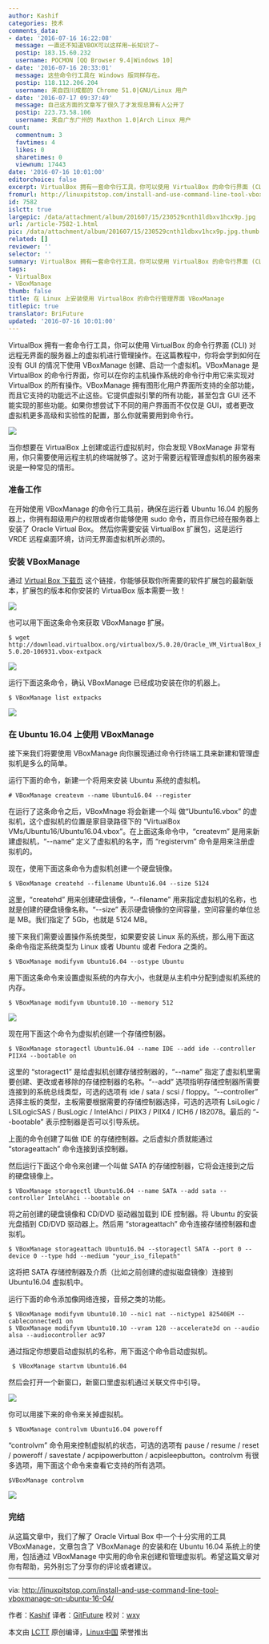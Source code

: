 ```yaml
---
author: Kashif
categories: 技术
comments_data:
- date: '2016-07-16 16:22:08'
  message: 一直还不知道VBOX可以这样用~长知识了~
  postip: 183.15.60.232
  username: POCMON [QQ Browser 9.4|Windows 10]
- date: '2016-07-16 20:33:01'
  message: 这些命令行工具在 Windows 版同样存在。
  postip: 118.112.206.204
  username: 来自四川成都的 Chrome 51.0|GNU/Linux 用户
- date: '2016-07-17 09:37:49'
  message: 自己这方面的文章写了很久了才发现总算有人公开了
  postip: 223.73.58.106
  username: 来自广东广州的 Maxthon 1.0|Arch Linux 用户
count:
  commentnum: 3
  favtimes: 4
  likes: 0
  sharetimes: 0
  viewnum: 17443
date: '2016-07-16 10:01:00'
editorchoice: false
excerpt: VirtualBox 拥有一套命令行工具，你可以使用 VirtualBox 的命令行界面 (CLI) 对远程无界面的服务器上的虚拟机进行管理操作。
fromurl: http://linuxpitstop.com/install-and-use-command-line-tool-vboxmanage-on-ubuntu-16-04/
id: 7582
islctt: true
largepic: /data/attachment/album/201607/15/230529cnth1ldbxv1hcx9p.jpg
url: /article-7582-1.html
pic: /data/attachment/album/201607/15/230529cnth1ldbxv1hcx9p.jpg.thumb.jpg
related: []
reviewer: ''
selector: ''
summary: VirtualBox 拥有一套命令行工具，你可以使用 VirtualBox 的命令行界面 (CLI) 对远程无界面的服务器上的虚拟机进行管理操作。
tags:
- VirtualBox
- VBoxManage
thumb: false
title: 在 Linux 上安装使用 VirtualBox 的命令行管理界面 VBoxManage
titlepic: true
translator: BriFuture
updated: '2016-07-16 10:01:00'
---
```


VirtualBox 拥有一套命令行工具，你可以使用 VirtualBox 的命令行界面 (CLI) 对远程无界面的服务器上的虚拟机进行管理操作。在这篇教程中，你将会学到如何在没有 GUI 的情况下使用 VBoxManage 创建、启动一个虚拟机。VBoxManage 是 VirtualBox 的命令行界面，你可以在你的主机操作系统的命令行中用它来实现对 VirtualBox 的所有操作。VBoxManage 拥有图形化用户界面所支持的全部功能，而且它支持的功能远不止这些。它提供虚拟引擎的所有功能，甚至包含 GUI 还不能实现的那些功能。如果你想尝试下不同的用户界面而不仅仅是 GUI，或者更改虚拟机更多高级和实验性的配置，那么你就需要用到命令行。


![](/data/attachment/album/201607/15/230529cnth1ldbxv1hcx9p.jpg)


当你想要在 VirtualBox 上创建或运行虚拟机时，你会发现 VBoxManage 非常有用，你只需要使用远程主机的终端就够了。这对于需要远程管理虚拟机的服务器来说是一种常见的情形。


### 准备工作


在开始使用 VBoxManage 的命令行工具前，确保在运行着 Ubuntu 16.04 的服务器上，你拥有超级用户的权限或者你能够使用 sudo 命令，而且你已经在服务器上安装了 Oracle Virtual Box。 然后你需要安装 VirtualBox 扩展包，这是运行 VRDE 远程桌面环境，访问无界面虚拟机所必须的。


### 安装 VBoxManage


通过 [Virtual Box 下载页](https://www.virtualbox.org/wiki/Downloads) 这个链接，你能够获取你所需要的软件扩展包的最新版本，扩展包的版本和你安装的 VirtualBox 版本需要一致！


![](/data/attachment/album/201607/15/230605qlw7w134x4l4w4dg.png)


也可以用下面这条命令来获取 VBoxManage 扩展。



```
$ wget http://download.virtualbox.org/virtualbox/5.0.20/Oracle_VM_VirtualBox_Extension_Pack-5.0.20-106931.vbox-extpack

```

![](/data/attachment/album/201607/15/230614h7xo0j3u008g4j7o.png)


运行下面这条命令，确认 VBoxManage 已经成功安装在你的机器上。



```
$ VBoxManage list extpacks

```

![](/data/attachment/album/201607/15/230616y8sbtk478ab8b88a.png)


### 在 Ubuntu 16.04 上使用 VBoxManage


接下来我们将要使用 VBoxManage 向你展现通过命令行终端工具来新建和管理虚拟机是多么的简单。


运行下面的命令，新建一个将用来安装 Ubuntu 系统的虚拟机。



```
# VBoxManage createvm --name Ubuntu16.04 --register

```

在运行了这条命令之后，VBoxMnage 将会新建一个叫 做“Ubuntu16.vbox” 的虚拟机，这个虚拟机的位置是家目录路径下的 “VirtualBox VMs/Ubuntu16/Ubuntu16.04.vbox”。在上面这条命令中，“createvm” 是用来新建虚拟机，“--name” 定义了虚拟机的名字，而 “registervm” 命令是用来注册虚拟机的。


现在，使用下面这条命令为虚拟机创建一个硬盘镜像。



```
$ VBoxManage createhd --filename Ubuntu16.04 --size 5124

```

这里，“createhd” 用来创建硬盘镜像，“--filename” 用来指定虚拟机的名称，也就是创建的硬盘镜像名称。“--size” 表示硬盘镜像的空间容量，空间容量的单位总是 MB。我们指定了 5Gb，也就是 5124 MB。


接下来我们需要设置操作系统类型，如果要安装 Linux 系的系统，那么用下面这条命令指定系统类型为 Linux 或者 Ubuntu 或者 Fedora 之类的。



```
$ VBoxManage modifyvm Ubuntu16.04 --ostype Ubuntu

```

用下面这条命令来设置虚拟系统的内存大小，也就是从主机中分配到虚拟机系统的内存。



```
$ VBoxManage modifyvm Ubuntu10.10 --memory 512

```

![](/data/attachment/album/201607/15/230632p8bbczg8fz8vr02b.png)


现在用下面这个命令为虚拟机创建一个存储控制器。



```
$ VBoxManage storagectl Ubuntu16.04 --name IDE --add ide --controller PIIX4 --bootable on

```

这里的 “storagect1” 是给虚拟机创建存储控制器的，“--name” 指定了虚拟机里需要创建、更改或者移除的存储控制器的名称。“--add” 选项指明存储控制器所需要连接到的系统总线类型，可选的选项有 ide / sata / scsi / floppy。“--controller” 选择主板的类型，主板需要根据需要的存储控制器选择，可选的选项有 LsiLogic / LSILogicSAS / BusLogic / IntelAhci / PIIX3 / PIIX4 / ICH6 / I82078。最后的 “--bootable” 表示控制器是否可以引导系统。


上面的命令创建了叫做 IDE 的存储控制器。之后虚拟介质就能通过 “storageattach” 命令连接到该控制器。


然后运行下面这个命令来创建一个叫做 SATA 的存储控制器，它将会连接到之后的硬盘镜像上。



```
$ VBoxManage storagectl Ubuntu16.04 --name SATA --add sata --controller IntelAhci --bootable on

```

将之前创建的硬盘镜像和 CD/DVD 驱动器加载到 IDE 控制器。将 Ubuntu 的安装光盘插到 CD/DVD 驱动器上。然后用 “storageattach” 命令连接存储控制器和虚拟机。



```
$ VBoxManage storageattach Ubuntu16.04 --storagectl SATA --port 0 --device 0 --type hdd --medium "your_iso_filepath"

```

这将把 SATA 存储控制器及介质（比如之前创建的虚拟磁盘镜像）连接到 Ubuntu16.04 虚拟机中。


运行下面的命令添加像网络连接，音频之类的功能。



```
$ VBoxManage modifyvm Ubuntu10.10 --nic1 nat --nictype1 82540EM --cableconnected1 on
$ VBoxManage modifyvm Ubuntu10.10 --vram 128 --accelerate3d on --audio alsa --audiocontroller ac97

```

通过指定你想要启动虚拟机的名称，用下面这个命令启动虚拟机。



```
 $ VBoxManage startvm Ubuntu16.04

```

然后会打开一个新窗口，新窗口里虚拟机通过关联文件中引导。


![](/data/attachment/album/201607/15/230634rfpttdr6su066sd8.png)


你可以用接下来的命令来关掉虚拟机。



```
$ VBoxManage controlvm Ubuntu16.04 poweroff

```

“controlvm” 命令用来控制虚拟机的状态，可选的选项有 pause / resume / reset / poweroff / savestate / acpipowerbutton / acpisleepbutton。controlvm 有很多选项，用下面这个命令来查看它支持的所有选项。



```
$VBoxManage controlvm

```

![](/data/attachment/album/201607/15/230642amzm2lml2a5z4m1m.png)


### 完结


从这篇文章中，我们了解了 Oracle Virtual Box 中一个十分实用的工具 VBoxManage，文章包含了 VBoxManage 的安装和在 Ubuntu 16.04 系统上的使用，包括通过 VBoxManage 中实用的命令来创建和管理虚拟机。希望这篇文章对你有帮助，另外别忘了分享你的评论或者建议。




---


via: <http://linuxpitstop.com/install-and-use-command-line-tool-vboxmanage-on-ubuntu-16-04/>


作者：[Kashif](http://linuxpitstop.com/author/kashif/) 译者：[GitFuture](https://github.com/GitFuture) 校对：[wxy](https://github.com/wxy)


本文由 [LCTT](https://github.com/LCTT/TranslateProject) 原创编译，[Linux中国](https://linux.cn/) 荣誉推出